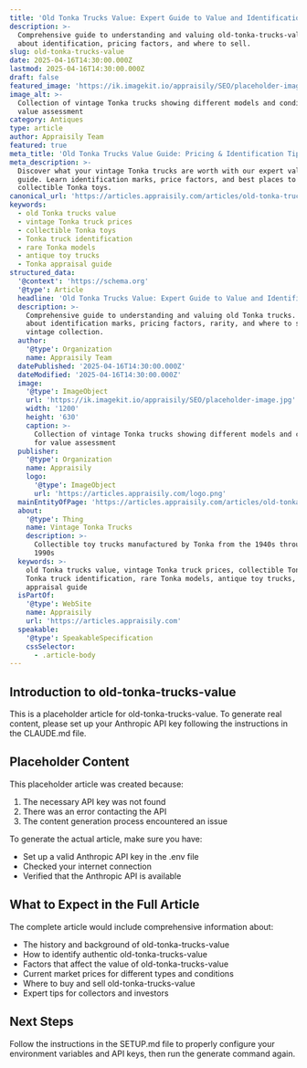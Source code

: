 ```yaml
---
title: 'Old Tonka Trucks Value: Expert Guide to Value and Identification'
description: >-
  Comprehensive guide to understanding and valuing old-tonka-trucks-value. Learn
  about identification, pricing factors, and where to sell.
slug: old-tonka-trucks-value
date: 2025-04-16T14:30:00.000Z
lastmod: 2025-04-16T14:30:00.000Z
draft: false
featured_image: 'https://ik.imagekit.io/appraisily/SEO/placeholder-image.jpg'
image_alt: >-
  Collection of vintage Tonka trucks showing different models and conditions for
  value assessment
category: Antiques
type: article
author: Appraisily Team
featured: true
meta_title: 'Old Tonka Trucks Value Guide: Pricing & Identification Tips'
meta_description: >-
  Discover what your vintage Tonka trucks are worth with our expert valuation
  guide. Learn identification marks, price factors, and best places to sell
  collectible Tonka toys.
canonical_url: 'https://articles.appraisily.com/articles/old-tonka-trucks-value'
keywords:
  - old Tonka trucks value
  - vintage Tonka truck prices
  - collectible Tonka toys
  - Tonka truck identification
  - rare Tonka models
  - antique toy trucks
  - Tonka appraisal guide
structured_data:
  '@context': 'https://schema.org'
  '@type': Article
  headline: 'Old Tonka Trucks Value: Expert Guide to Value and Identification'
  description: >-
    Comprehensive guide to understanding and valuing old Tonka trucks. Learn
    about identification marks, pricing factors, rarity, and where to sell your
    vintage collection.
  author:
    '@type': Organization
    name: Appraisily Team
  datePublished: '2025-04-16T14:30:00.000Z'
  dateModified: '2025-04-16T14:30:00.000Z'
  image:
    '@type': ImageObject
    url: 'https://ik.imagekit.io/appraisily/SEO/placeholder-image.jpg'
    width: '1200'
    height: '630'
    caption: >-
      Collection of vintage Tonka trucks showing different models and conditions
      for value assessment
  publisher:
    '@type': Organization
    name: Appraisily
    logo:
      '@type': ImageObject
      url: 'https://articles.appraisily.com/logo.png'
  mainEntityOfPage: 'https://articles.appraisily.com/articles/old-tonka-trucks-value'
  about:
    '@type': Thing
    name: Vintage Tonka Trucks
    description: >-
      Collectible toy trucks manufactured by Tonka from the 1940s through the
      1990s
  keywords: >-
    old Tonka trucks value, vintage Tonka truck prices, collectible Tonka toys,
    Tonka truck identification, rare Tonka models, antique toy trucks, Tonka
    appraisal guide
  isPartOf:
    '@type': WebSite
    name: Appraisily
    url: 'https://articles.appraisily.com'
  speakable:
    '@type': SpeakableSpecification
    cssSelector:
      - .article-body
---
```


## Introduction to old-tonka-trucks-value

This is a placeholder article for old-tonka-trucks-value. To generate real content, please set up your Anthropic API key following the instructions in the CLAUDE.md file.

## Placeholder Content

This placeholder article was created because:

1. The necessary API key was not found
2. There was an error contacting the API
3. The content generation process encountered an issue

To generate the actual article, make sure you have:

- Set up a valid Anthropic API key in the .env file
- Checked your internet connection
- Verified that the Anthropic API is available

## What to Expect in the Full Article

The complete article would include comprehensive information about:

- The history and background of old-tonka-trucks-value
- How to identify authentic old-tonka-trucks-value
- Factors that affect the value of old-tonka-trucks-value
- Current market prices for different types and conditions
- Where to buy and sell old-tonka-trucks-value
- Expert tips for collectors and investors

## Next Steps

Follow the instructions in the SETUP.md file to properly configure your environment variables and API keys, then run the generate command again.
